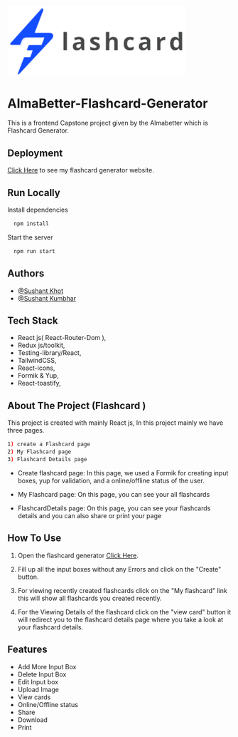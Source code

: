 <img src="./flashcard_generator/src/components/Navbar/Flashcardimg.png" alt="alt text" width="400" title="optional image">

# AlmaBetter-Flashcard-Generator

This is a frontend Capstone project given by the Almabetter which is Flashcard Generator.

## Deployment

[Click Here](https://flashcard-generator-sushant-khot.vercel.app/) to see my flashcard generator website.

## Run Locally

Install dependencies

```bash
  npm install
```

Start the server

```bash
  npm run start
```

## Authors

- [@Sushant Khot](https://github.com/Sushant7975)
- [@Sushant Kumbhar](https://github.com/sushantkumbhar99)

## Tech Stack

- React js( React-Router-Dom ),
- Redux js/toolkit,
- Testing-library/React,
- TailwindCSS,
- React-icons,
- Formik & Yup,
- React-toastify,

## About The Project (Flashcard )

This project is created with mainly React js, In this project mainly we have three pages.

```bash
1) create a Flashcard page
2) My Flashcard page
3) Flashcard Details page
```

- Create flashcard page: In this page, we used a Formik for creating input boxes, yup for validation, and a online/offline status of the user.

- My Flashcard page: On this page, you can see your all flashcards

- FlashcardDetails page: On this page, you can see your flashcards details and you can also share or print your page

## How To Use

1. Open the flashcard generator [Click Here](https://flashcard-generator-sushant-khot.vercel.app/).

2. Fill up all the input boxes without any Errors and click on the "Create" button.

3. For viewing recently created flashcards click on the "My flashcard" link this will show all flashcards you created recently.

4. For the Viewing Details of the flashcard click on the "view card" button it will redirect you to the flashcard details page where you take a look at your flashcard details.

## Features

- Add More Input Box
- Delete Input Box
- Edit Input box
- Upload Image
- View cards
- Online/Offline status
- Share
- Download
- Print
